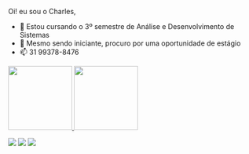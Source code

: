 Oi! eu sou o Charles,

- 🌱 Estou cursando o 3º semestre de Análise e Desenvolvimento de Sistemas
- 👯 Mesmo sendo iniciante, procuro por uma oportunidade de estágio
- 📫 31 99378-8476

<div>
  <a href="https://github.com/charles-silvaa">
  <img height="130em" src="https://github-readme-stats.vercel.app/api?username=charles-silvaa&show_icons=true&theme=dark&include_all_commits=true&count_private=true"/> 
  <img height="130em" src="https://github-readme-stats.vercel.app/api/top-langs/?username=charles-silvaa&layout=compact&langs_count=7&theme=dark"/>
</div>

  
  <a href="https://www.linkedin.com/in/charles-silva-7b2526203/" target="_blank"><img src="https://img.shields.io/badge/-LinkedIn-%230077B5?style=for-the-badge&logo=linkedin&logoColor=white" target="_blank"></a> 
  <a href = "mailto:charlessilva928@gmail.com"><img src="https://img.shields.io/badge/-Gmail-%23333?style=for-the-badge&logo=gmail&logoColor=white" target="_blank"></a>
  <a href="https://instagram.com/charles.c_silva/" target="_blank"><img src="https://img.shields.io/badge/-Instagram-%23E4405F?style=for-the-badge&logo=instagram&logoColor=white" target="_blank"></a>
